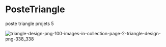 # PosteTriangle
poste triangle projets 5 

          
![triangle-design-png-100-images-in-collection-page-2-triangle-design-png-338_338](https://user-images.githubusercontent.com/52473469/103102218-593a8200-461b-11eb-9957-675d1791e6da.jpg)
